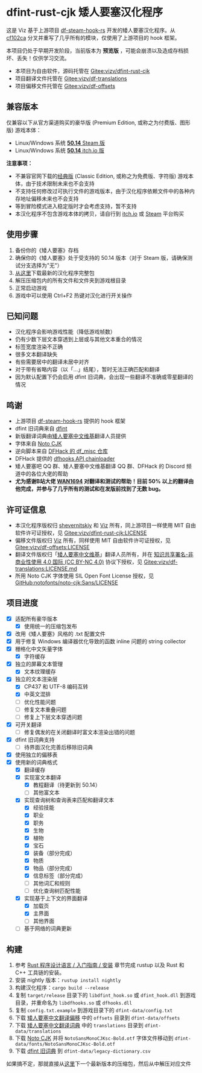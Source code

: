# dfint-rust-cjk 矮人要塞汉化程序

这是 Viz 基于上游项目 [df-steam-hook-rs](https://github.com/dfint/df-steam-hook-rs) 开发的矮人要塞汉化程序。从 [cf102ca](https://github.com/dfint/df-steam-hook-rs/commit/cf102ca1dfa1a01fbf991f52771927add7f54691) 分叉并重写了几乎所有的模块，仅使用了上游项目的 hook 框架。

本项目仍处于早期开发阶段，当前版本为 **预览版** ，可能会崩溃以及造成存档损坏、丢失！仅供学习交流。

* 本项目为自由软件，源码托管在 [Gitee:vizv/dfint-rust-cjk](https://gitee.com/vizv/dfint-rust-cjk)
* 项目翻译文件托管在 [Gitee:vizv/df-translations](https://gitee.com/vizv/df-translations)
* 项目偏移文件托管在 [Gitee:vizv/df-offsets](https://gitee.com/vizv/df-offsets)

## 兼容版本

仅兼容以下从官方渠道购买的豪华版 (Premium Edition, 或称之为付费版、图形版) 游戏本体：

* Linux/Windows 系统 [**50.14** Steam 版](https://store.steampowered.com/app/975370/Dwarf_Fortress/)
* Linux/Windows 系统 [**50.14** itch.io 版](https://kitfoxgames.itch.io/dwarf-fortress)

**注意事项：**

* 不兼容官网下载的[经典版](http://www.bay12games.com/dwarves/) (Classic Edition, 或称之为免费版、字符版) 游戏本体，由于技术限制未来也不会支持
* 不支持任何修改过可执行文件的游戏版本，由于汉化程序依赖文件中的各种内存地址偏移未来也不会支持
* 等到冒险模式进入稳定版时才会考虑支持，暂不支持
* 本汉化程序不包含游戏本体的拷贝，请自行到 [itch.io](https://kitfoxgames.itch.io/dwarf-fortress) 或 [Steam](https://store.steampowered.com/app/975370/Dwarf_Fortress/) 平台购买

## 使用步骤

1. 备份你的《矮人要塞》存档
2. 确保你的《矮人要塞》处于受支持的 50.14 版本（对于 Steam 版，请确保测试分支选择为"无"）
3. [从这里](https://gitee.com/vizv/dfint-rust-cjk/releases)下载最新的汉化程序完整包
4. 解压压缩包内的所有文件和文件夹到游戏根目录
5. 正常启动游戏
6. 游戏中可以使用 Ctrl+F2 热键对汉化进行开关操作

## 已知问题

* 汉化程序会影响游戏性能（降低游戏帧数）
* 仍有少数下层文本穿透到上层或与其他文本重合的情况
* 标签宽度渲染不正确
* 很多文本翻译缺失
* 有些需要居中的翻译未居中对齐
* 对于带有省略内容（以「…」结尾），暂时无法正确匹配和翻译
* 因为默认配置下仍会启用 dfint 旧词典，会出现一些翻译不准确或零星翻译的情况

## 鸣谢

* 上游项目 [df-steam-hook-rs](https://github.com/dfint/df-steam-hook-rs) 提供的 hook 框架
* dfint 旧词典来自 [dfint](https://github.com/dfint/autobuild/blob/main/translation_build/csv/Chinese%20Simplified/dfint_dictionary.csv)
* 新版翻译词典由[矮人要塞中文维基](https://dfzh.huijiwiki.com/)翻译人员提供
* 字体来自 [Noto CJK](https://github.com/notofonts/noto-cjk)
* 逆向脚本来自 [DFHack 的 df_misc 仓库](https://github.com/DFHack/df_misc)
* DFHack 提供的 [dfhooks API chainloader](https://github.com/DFHack/dfhooks)
* 矮人要塞吧 QQ 群、矮人要塞中文维基翻译 QQ 群、DFHack 的 Discord 频道中的各位大佬的帮助
* **尤为感谢B站大佬 [WAN1694](https://space.bilibili.com/32828123/) 对翻译和测试的帮助！目前 50% 以上的翻译由他完成，并参与了几乎所有的测试和在发版前找到了无数 bug。**

## 许可证信息

* 本汉化程序版权归 [shevernitskiy](https://github.com/shevernitskiy) 和 [Viz](https://gitee.com/vizv) 所有，同上游项目一样使用 MIT 自由软件许可证授权，见 [Gitee:vizv/dfint-rust-cjk:LICENSE](https://gitee.com/vizv/dfint-rust-cjk/blob/viz-wip/LICENSE)
* 偏移文件版权归 [Viz](https://gitee.com/vizv) 所有，同样使用 MIT 自由软件许可证授权，见 [Gitee:vizv/df-offsets:LICENSE](https://gitee.com/vizv/df-offsets/blob/main/LICENSE)
* 翻译文件版权归「[矮人要塞中文维基](https://dfzh.huijiwiki.com/)」翻译人员所有，并在 [知识共享署名-非商业性使用 4.0 国际 (CC BY-NC 4.0)](https://creativecommons.org/licenses/by-nc/4.0/deed.zh-hans) 协议下授权，见 [Gitee:vizv/df-translations:LICENSE.md](https://gitee.com/vizv/df-translations/blob/main/LICENSE.md)
* 所用 Noto CJK 字体使用 SIL Open Font License 授权，见 [GitHub:notofonts/noto-cjk:Sans/LICENSE](https://github.com/notofonts/noto-cjk/blob/main/Sans/LICENSE)

## 项目进度

* [x] 适配所有豪华版本
  + [x] 使用统一的压缩包发布
* [x] 改用《矮人要塞》风格的 .txt 配置文件
* [x] 用于修复 Windows 编译器优化导致的函数 inline 问题的 string collector
* [x] 栅格化中文矢量字体
  + [x] 字符缓存
* [x] 独立的屏幕文本管理
  + [x] 文本纹理缓存
* [x] 独立的文本渲染层
  + [x] CP437 和 UTF-8 编码互转
  + [x] 中英文混排
  + [ ] 优化性能问题
  + [ ] 修复文本重叠问题
  + [ ] 修复上下层文本穿透问题
* [x] 可开关翻译
  + [ ] 修复偶发的在关闭翻译时富文本渲染出错的问题
* [x] dfint 旧词典支持
  + [ ] 待界面汉化完善后移除旧词典
* [x] 使用独立的偏移表
* [x] 使用新的词典格式
  + [x] 翻译缓存
  + [x] 实现富文本翻译
    - [x] 教程翻译（待更新到 50.14）
    - [ ] 其他富文本
  + [x] 实现查询树和查询表来匹配和翻译文本
    - [x] 经验技能
    - [x] 职业
    - [x] 职务
    - [x] 生物
    - [x] 植物
    - [x] 宝石
    - [x] 装备（部分完成）
    - [x] 物质
    - [x] 物品（部分完成）
    - [x] 信息标签（部分完成）
    - [ ] 其他词汇和规则
    - [ ] 优化查询树匹配性能
  + [x] 实现基于上下文的界面翻译
    - [x] 加载页
    - [x] 主界面
    - [ ] 其他界面
  + [ ] 基于网络的词典更新

## 构建

1. 参考 [Rust 程序设计语言 / 入门指南 / 安装](https://rustwiki.org/zh-CN/book/ch01-01-installation.html) 章节完成 rustup 以及 Rust 和 C++ 工具链的安装。
2. 安装 nightly 版本：`rustup install nightly`
3. 构建汉化程序：`cargo build --release`
4. 复制 `target/release` 目录下的 `libdfint_hook.so` 或 `dfint_hook.dll` 到游戏目录，并重命名为 `libdfhooks.so` 或 `dfhooks.dll`
5. 复制 `config.txt.example` 到游戏目录下的 `dfint-data/config.txt`
6. 下载 [矮人要塞中文翻译偏移](https://gitee.com/vizv/df-offsets) 中的 `offsets` 目录到 `dfint-data/offsets`
7. 下载 [矮人要塞中文翻译词典](https://gitee.com/vizv/df-translations) 中的 `translations` 目录到 `dfint-data/translations`
8. 下载 [Noto CJK](https://github.com/notofonts/noto-cjk) 并将 `NotoSansMonoCJKsc-Bold.otf` 字体文件移动到 `dfint-data/fonts/NotoSansMonoCJKsc-Bold.otf`
9. 下载 [dfint 旧词典](https://github.com/dfint/autobuild/blob/main/translation_build/csv/Chinese%20Simplified/dfint_dictionary.csv) 到 `dfint-data/legacy-dictionary.csv`

如果搞不定，那就直接从[这里](https://gitee.com/vizv/dfint-rust-cjk/releases)下一个最新版本的压缩包，然后从中解压对应文件
